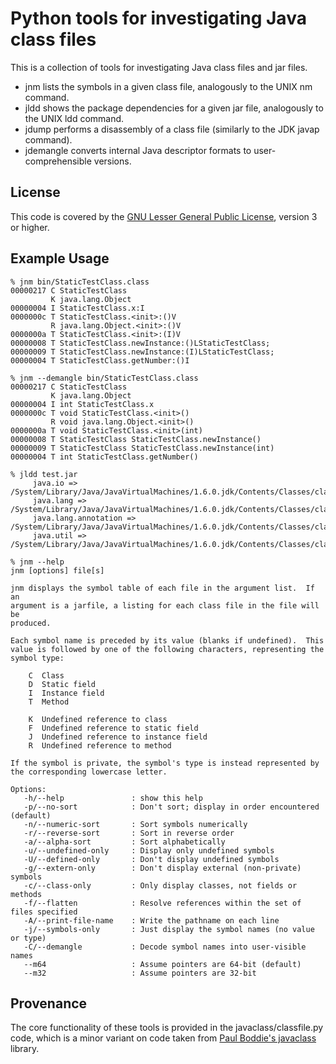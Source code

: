 Python tools for investigating Java class files
===============================================

This is a collection of tools for investigating Java class files and jar files.

* jnm lists the symbols in a given class file, analogously to the UNIX nm command.
* jldd shows the package dependencies for a given jar file, analogously to the UNIX ldd command.
* jdump performs a disassembly of a class file (similarly to the JDK javap command).
* jdemangle converts internal Java descriptor formats to user-comprehensible versions.

License
-------
This code is covered by the [GNU Lesser General Public License](http://www.gnu.org/licenses/lgpl.html), version 3 or higher.

Example Usage
-------------

    % jnm bin/StaticTestClass.class 
    00000217 C StaticTestClass
             K java.lang.Object
    00000004 I StaticTestClass.x:I
    0000000c T StaticTestClass.<init>:()V
             R java.lang.Object.<init>:()V
    0000000a T StaticTestClass.<init>:(I)V
    00000008 T StaticTestClass.newInstance:()LStaticTestClass;
    00000009 T StaticTestClass.newInstance:(I)LStaticTestClass;
    00000004 T StaticTestClass.getNumber:()I

    % jnm --demangle bin/StaticTestClass.class 
    00000217 C StaticTestClass
             K java.lang.Object
    00000004 I int StaticTestClass.x
    0000000c T void StaticTestClass.<init>()
             R void java.lang.Object.<init>()
    0000000a T void StaticTestClass.<init>(int)
    00000008 T StaticTestClass StaticTestClass.newInstance()
    00000009 T StaticTestClass StaticTestClass.newInstance(int)
    00000004 T int StaticTestClass.getNumber()

    % jldd test.jar
    	 java.io => /System/Library/Java/JavaVirtualMachines/1.6.0.jdk/Contents/Classes/classes.jar
    	 java.lang => /System/Library/Java/JavaVirtualMachines/1.6.0.jdk/Contents/Classes/classes.jar
    	 java.lang.annotation => /System/Library/Java/JavaVirtualMachines/1.6.0.jdk/Contents/Classes/classes.jar
    	 java.util => /System/Library/Java/JavaVirtualMachines/1.6.0.jdk/Contents/Classes/classes.jar

    % jnm --help
    jnm [options] file[s]
    
    jnm displays the symbol table of each file in the argument list.  If an
    argument is a jarfile, a listing for each class file in the file will be
    produced.
    
    Each symbol name is preceded by its value (blanks if undefined).  This
    value is followed by one of the following characters, representing the
    symbol type:
    
        C  Class
        D  Static field
        I  Instance field
        T  Method
    
        K  Undefined reference to class
        F  Undefined reference to static field
        J  Undefined reference to instance field
        R  Undefined reference to method
    
    If the symbol is private, the symbol's type is instead represented by
    the corresponding lowercase letter.
    
    Options:
       -h/--help               : show this help
       -p/--no-sort            : Don't sort; display in order encountered (default)
       -n/--numeric-sort       : Sort symbols numerically
       -r/--reverse-sort       : Sort in reverse order
       -a/--alpha-sort         : Sort alphabetically
       -u/--undefined-only     : Display only undefined symbols
       -U/--defined-only       : Don't display undefined symbols
       -g/--extern-only        : Don't display external (non-private) symbols
       -c/--class-only         : Only display classes, not fields or methods
       -f/--flatten            : Resolve references within the set of files specified
       -A/--print-file-name    : Write the pathname on each line
       -j/--symbols-only       : Just display the symbol names (no value or type)
       -C/--demangle           : Decode symbol names into user-visible names
       --m64                   : Assume pointers are 64-bit (default)
       --m32                   : Assume pointers are 32-bit


Provenance
----------
The core functionality of these tools is provided in the javaclass/classfile.py code, which is a minor variant
on code taken from [Paul Boddie's javaclass](http://hgweb.boddie.org.uk/javaclass/) library.

